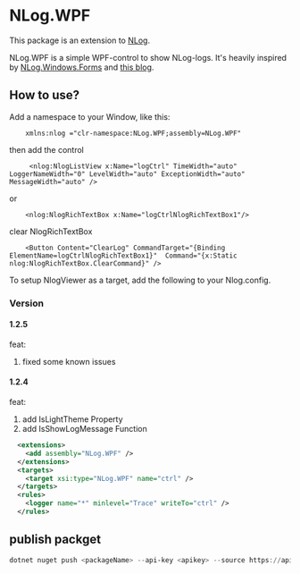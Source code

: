 [1]: https://github.com/NLog/NLog.Windows.Forms
[2]: http://dotnetsolutionsbytomi.blogspot.se/2011/06/creating-awesome-logging-control-with.html

# NLog.WPF

This package is an extension to [NLog](https://github.com/NLog/NLog/).

NLog.WPF is a simple WPF-control to show NLog-logs. It's heavily inspired by [NLog.Windows.Forms][1] and [this blog][2].



## How to use?

Add a namespace to your Window, like this:

        xmlns:nlog ="clr-namespace:NLog.WPF;assembly=NLog.WPF"

then add the control

         <nlog:NlogListView x:Name="logCtrl" TimeWidth="auto" LoggerNameWidth="0" LevelWidth="auto" ExceptionWidth="auto" MessageWidth="auto" />

or

        <nlog:NlogRichTextBox x:Name="logCtrlNlogRichTextBox1"/>
        
clear NlogRichTextBox

        <Button Content="ClearLog" CommandTarget="{Binding ElementName=logCtrlNlogRichTextBox1}"  Command="{x:Static nlog:NlogRichTextBox.ClearCommand}" />


To setup NlogViewer as a target, add the following to your Nlog.config.

### Version
#### 1.2.5
feat:
  1. fixed some known issues


#### 1.2.4
feat:
  1. add IsLightTheme Property
  2. add IsShowLogMessage Function

```xml
  <extensions>
    <add assembly="NLog.WPF" />
  </extensions>
  <targets>
    <target xsi:type="NLog.WPF" name="ctrl" />
  </targets>
  <rules>
    <logger name="*" minlevel="Trace" writeTo="ctrl" />
  </rules>
```

## publish packget

``` powershell
dotnet nuget push <packageName> --api-key <apikey> --source https://api.nuget.org/v3/index.json
```
